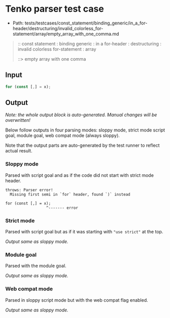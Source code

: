 # Tenko parser test case

- Path: tests/testcases/const_statement/binding_generic/in_a_for-header/destructuring/invalid_colorless_for-statement/array/empty_array_with_one_comma.md

> :: const statement : binding generic : in a for-header : destructuring : invalid colorless for-statement : array
>
> ::> empty array with one comma

## Input

`````js
for (const [,] = x);
`````

## Output

_Note: the whole output block is auto-generated. Manual changes will be overwritten!_

Below follow outputs in four parsing modes: sloppy mode, strict mode script goal, module goal, web compat mode (always sloppy).

Note that the output parts are auto-generated by the test runner to reflect actual result.

### Sloppy mode

Parsed with script goal and as if the code did not start with strict mode header.

`````
throws: Parser error!
  Missing first semi in `for` header, found `)` instead

for (const [,] = x);
                  ^------- error
`````

### Strict mode

Parsed with script goal but as if it was starting with `"use strict"` at the top.

_Output same as sloppy mode._

### Module goal

Parsed with the module goal.

_Output same as sloppy mode._

### Web compat mode

Parsed in sloppy script mode but with the web compat flag enabled.

_Output same as sloppy mode._
